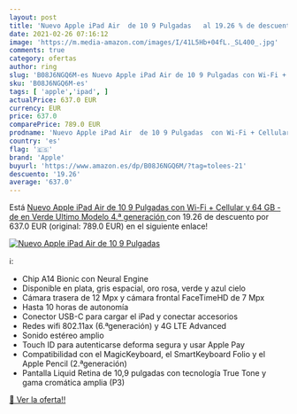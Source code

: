 ```yaml
---
layout: post
title: 'Nuevo Apple iPad Air  de 10 9 Pulgadas   al 19.26 % de descuento'
date: 2021-02-26 07:16:12
image: 'https://m.media-amazon.com/images/I/41L5Hb+04fL._SL400_.jpg'
comments: true
category: ofertas
author: ring
slug: 'B08J6NGQ6M-es Nuevo Apple iPad Air de 10 9 Pulgadas con Wi-Fi + Cellular...'
sku: 'B08J6NGQ6M-es'
tags: [ 'apple','ipad', ]
actualPrice: 637.0 EUR
currency: EUR
price: 637.0
comparePrice: 789.0 EUR
prodname: 'Nuevo Apple iPad Air  de 10 9 Pulgadas  con Wi-Fi + Cellular y 64 GB  - de en Verde  Ultimo Modelo  4.ª generación '
country: 'es'
flag: '🇪🇸'
brand: 'Apple'
buyurl: 'https://www.amazon.es/dp/B08J6NGQ6M/?tag=tolees-21'
descuento: '19.26'
average: '637.0'
---
```


Está [Nuevo Apple iPad Air  de 10 9 Pulgadas  con Wi-Fi + Cellular y 64 GB  - de en Verde  Ultimo Modelo  4.ª generación ](https://www.amazon.es/dp/B08J6NGQ6M/?tag=tolees-21) con 19.26 de descuento por 637.0 EUR (original: 789.0 EUR) en el siguiente enlace!

[![Nuevo Apple iPad Air  de 10 9 Pulgadas  ](https://m.media-amazon.com/images/I/41L5Hb+04fL._SL400_.jpg)](https://www.amazon.es/dp/B08J6NGQ6M/?tag=tolees-21)

ℹ️:

- Chip A14 Bionic con Neural Engine
- Disponible en plata, gris espacial, oro rosa, verde y azul cielo
- Cámara trasera de 12 Mpx y cámara frontal FaceTimeHD de 7 Mpx
- Hasta 10 horas de autonomía
- Conector USB-C para cargar el iPad y conectar accesorios
- Redes wifi 802.11ax (6.ªgeneración) y 4G LTE Advanced
- Sonido estéreo amplio
- Touch ID para autenticarse deforma segura y usar Apple Pay
- Compatibilidad con el MagicKeyboard, el SmartKeyboard Folio y el Apple Pencil (2.ªgeneración)
- Pantalla Liquid Retina de 10,9 pulgadas con tecnología True Tone y gama cromática amplia (P3)

[🛒 Ver la oferta!!](https://www.amazon.es/dp/B08J6NGQ6M/?tag=tolees-21)
